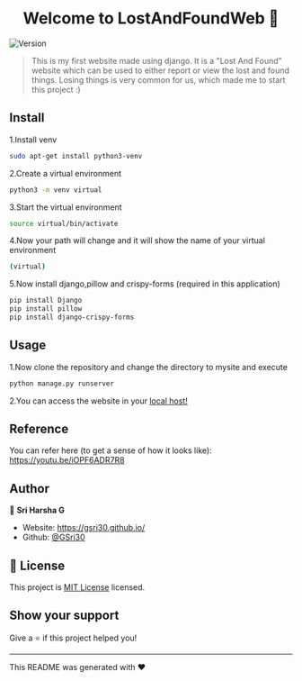 <h1 align="center">Welcome to LostAndFoundWeb 👋</h1>
<p>
  <img alt="Version" src="https://img.shields.io/badge/version-0.1-blue.svg?cacheSeconds=2592000" />
</p>

> This is my first website made using django. It is a &#34;Lost And Found&#34; website which can be used to either report or view the lost and found things. Losing things is very common for us, which made me to start this project :)

## Install
1.Install venv
```sh
sudo apt-get install python3-venv
```
2.Create a virtual environment
```sh
python3 -m venv virtual
```
3.Start the virtual environment
```sh
source virtual/bin/activate
```
4.Now your path will change and it will show the name of your virtual environment
```sh
(virtual)
```
5.Now install django,pillow and crispy-forms (required in this application)
```sh
pip install Django
pip install pillow
pip install django-crispy-forms
```

## Usage
1.Now clone the repository and change the directory to mysite and execute
```sh
python manage.py runserver
```
2.You can access the website in your <a href="http://127.0.0.1:8000/">local host!</a>

## Reference
You can refer here (to get a sense of how it looks like):
https://youtu.be/iOPF6ADR7R8

## Author

👤 **Sri Harsha G**

* Website: https://gsri30.github.io/
* Github: [@GSri30](https://github.com/GSri30)

## 📝 License

This project is [MIT License](https://github.com/GSri30/LostAndFound-Web/blob/master/LICENSE) licensed.


## Show your support

Give a ⭐️ if this project helped you!

***
This README was generated with ❤️ 
